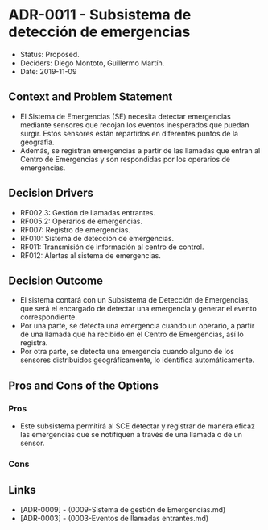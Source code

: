 # ADR-0011 - Subsistema de detección de emergencias

* Status: Proposed.
* Deciders: Diego Montoto, Guillermo Martín.
* Date: 2019-11-09

## Context and Problem Statement

* El Sistema de Emergencias (SE) necesita detectar emergencias mediante sensores que recojan los eventos inesperados que puedan surgir. Estos sensores están repartidos en diferentes puntos de la geografía.
* Además, se registran emergencias a partir de las llamadas que entran al Centro de Emergencias y son respondidas por los operarios de emergencias.

## Decision Drivers

* RF002.3: Gestión de llamadas entrantes.
* RF005.2: Operarios de emergencias.
* RF007: Registro de emergencias.
* RF010: Sistema de detección de emergencias.
* RF011: Transmisión de información al centro de control.
* RF012: Alertas al sistema de emergencias.

## Decision Outcome

* El sistema contará con un Subsistema de Detección de Emergencias, que será el encargado de detectar una emergencia y generar el evento correspondiente.
* Por una parte, se detecta una emergencia cuando un operario, a partir de una llamada que ha recibido en el Centro de Emergencias, así lo registra.
* Por otra parte, se detecta una emergencia cuando alguno de los sensores distribuidos geográficamente, lo identifica automáticamente.

## Pros and Cons of the Options

### Pros

* Este subsistema permitirá al SCE detectar y registrar de manera eficaz las emergencias que se notifiquen a través de una llamada o de un sensor.

### Cons

## Links 
* [ADR-0009] - (0009-Sistema de gestión de Emergencias.md)
* [ADR-0003] - (0003-Eventos de llamadas entrantes.md)
